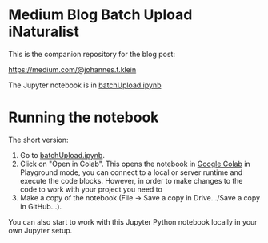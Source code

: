 # Medium Blog Batch Upload iNaturalist
This is the companion repository for the blog post:

<https://medium.com/@johannes.t.klein>

The Jupyter notebook is in [batchUpload.ipynb](batchUpload.ipynb)

# Running the notebook
The short version:
1) Go to [batchUpload.ipynb](batchUpload.ipynb).
2) Click on "Open in Colab". This opens the notebook in [Google Colab](https://colab.research.google.com) in Playground mode, you can connect to a local or server runtime and execute the code blocks. However, in order to make changes to the code to work with your project you need to
3) Make a copy of the notebook (File -> Save a copy in Drive.../Save a copy in GitHub...).
 
You can also start to work with this Jupyter Python notebook locally in your own Jupyter setup.
